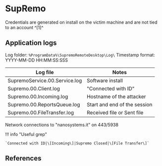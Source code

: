 # SupRemo

Credentials are generated on install on the victim machine and are not tied to an account ^[1]^

## Application logs

Log folder: `%ProgramData%\SupremoRemoteDesktop\Log\`
Timestamp format: YYYY-MM-DD HH:MM:SS:SSS

|Log file|Notes
|-|-
|SupremoService.00.Service.log|Software install
|Supremo.00.Client.log|"Connected with ID"
|Supremo.00.Incoming.log|Hostname of the attacker
|Supremo.00.ReportsQueue.log|Start and end of the session
|Supremo.00.FileTransfer.log|Received file or Sent file

Network connections to "nanosystems.it" on 443/5938

!!! info "Useful grep"

    `Connected with ID|\[Incoming\]|Supremo Closed|\[File Transfer\]`

## References
[^1]: [Analysis on legit tools abused in human operated ransomware](https://jsac.jpcert.or.jp/archive/2023/pdf/JSAC2023_1_1_yamashige-nakatani-tanaka_en.pdf)